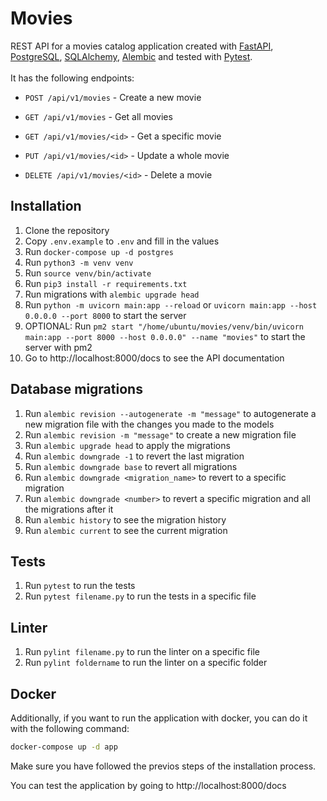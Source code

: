 # Movies
REST API for a movies catalog application created with [FastAPI](https://fastapi.tiangolo.com/), [PostgreSQL](https://www.postgresql.org/), [SQLAlchemy](https://www.sqlalchemy.org/), [Alembic](https://alembic.sqlalchemy.org/) and tested with [Pytest](https://docs.pytest.org/en/stable/).
<br>
<br>
It has the following endpoints:

- `POST /api/v1/movies` - Create a new movie

- `GET /api/v1/movies` - Get all movies

- `GET /api/v1/movies/<id>` - Get a specific movie

- `PUT /api/v1/movies/<id>` - Update a whole movie

- `DELETE /api/v1/movies/<id>` - Delete a movie

## Installation
1. Clone the repository
2. Copy `.env.example` to `.env` and fill in the values
3. Run `docker-compose up -d postgres`
4. Run `python3 -m venv venv`
5. Run `source venv/bin/activate`
6. Run `pip3 install -r requirements.txt`
7. Run migrations with `alembic upgrade head`
8. Run `python -m uvicorn main:app --reload` or `uvicorn main:app --host 0.0.0.0 --port 8000` to start the server
9. OPTIONAL: Run `pm2 start "/home/ubuntu/movies/venv/bin/uvicorn main:app --port 8000 --host 0.0.0.0" --name "movies"` to start the server with pm2
10. Go to <a>http://localhost:8000/docs to see the API documentation

## Database migrations
1. Run `alembic revision --autogenerate -m "message"` to autogenerate a new migration file with the changes you made to the models
2. Run `alembic revision -m "message"` to create a new migration file
3. Run `alembic upgrade head` to apply the migrations
4. Run `alembic downgrade -1` to revert the last migration
5. Run `alembic downgrade base` to revert all migrations
6. Run `alembic downgrade <migration_name>` to revert to a specific migration
7. Run `alembic downgrade <number>` to revert a specific migration and all the migrations after it
8. Run `alembic history` to see the migration history
9. Run `alembic current` to see the current migration

## Tests
1. Run `pytest` to run the tests
2. Run `pytest filename.py` to run the tests in a specific file

## Linter
1. Run `pylint filename.py` to run the linter on a specific file
2. Run `pylint foldername` to run the linter on a specific folder

## Docker
Additionally, if you want to run the application with docker, you can do it with the following command:
```bash
docker-compose up -d app
```
Make sure you have followed the previos steps of the installation process.

You can test the application by going to <a>http://localhost:8000/docs </a>